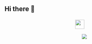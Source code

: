 ## Hi there 👋
<h3 align="center" > <img src="https://media.giphy.com/media/iY8CRBdQXODJSCERIr/giphy.gif" width="30" height="30" style="margin-right: 10px;"> </h3> 
<p align="center">

 <div align="center"  class="icons-social" style="margin-left: 10px;">
        <a style="margin-left: 10px;"  target="_blank" href="https://www.linkedin.com/in/agustin-nazaretto-a60214291/">
			<img src="https://img.icons8.com/doodle/40/000000/linkedin--v2.png"></a>
        			
</p>


